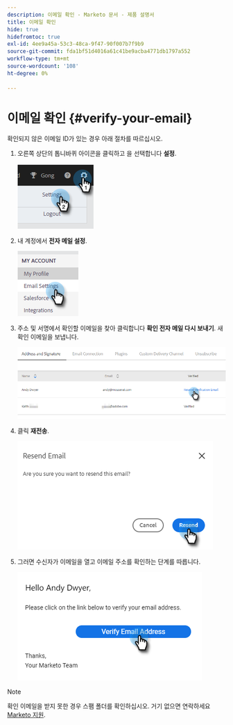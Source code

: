 ```yaml
---
description: 이메일 확인 - Marketo 문서 - 제품 설명서
title: 이메일 확인
hide: true
hidefromtoc: true
exl-id: 4ee9a45a-53c3-48ca-9f47-90f007b7f9b9
source-git-commit: fda1bf51d4016a61c41be9acba4771db1797a552
workflow-type: tm+mt
source-wordcount: '108'
ht-degree: 0%

---
```


# 이메일 확인 {#verify-your-email}

확인되지 않은 이메일 ID가 있는 경우 아래 절차를 따르십시오.

1. 오른쪽 상단의 톱니바퀴 아이콘을 클릭하고 을 선택합니다 **설정**.

   ![](assets/verify-your-email-1.png)

1. 내 계정에서 **전자 메일 설정**.

   ![](assets/verify-your-email-2.png)

1. 주소 및 서명에서 확인할 이메일을 찾아 클릭합니다 **확인 전자 메일 다시 보내기**. 새 확인 이메일을 보냅니다.

   ![](assets/verify-your-email-3.png)

1. 클릭 **재전송**.

   ![](assets/verify-your-email-4.png)

1. 그러면 수신자가 이메일을 열고 이메일 주소를 확인하는 단계를 따릅니다.

   ![](assets/verify-your-email-5.png)

>[!NOTE]
>
>확인 이메일을 받지 못한 경우 스팸 폴더를 확인하십시오. 거기 없으면 연락하세요 [Marketo 지원](https://nation.marketo.com/t5/Support/ct-p/Support).
